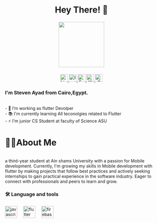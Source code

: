 
<h1 align="center"> Hey There! 👋</h1>


###

<div align="center">
  <img height="150" src="https://media.giphy.com/media/M9gbBd9nbDrOTu1Mqx/giphy.gif"  />
</div>

###

<div align="center">
 <a href="https://www.linkedin.com/in/steven-ayad-731264313?lipi=urn%3Ali%3Apage%3Ad_flagship3_profile_view_base_contact_details%3B9cJcZr%2FcTV2p50ljGtLiqQ%3D%3D " target="_blank">
    <img src="https://img.shields.io/static/v1?message=LinkedIn&logo=linkedin&label=&color=0077B5&logoColor=white&labelColor=&style=for-the-badge" height="25" alt="LinkedIn logo" />
</a>

  <a href="https://www.instagram.com/sosta_779?igsh=MWdvNW8yZTE4a3QxNA%3D%3D&utm_source=qr " target="_blank">
        <img src="https://img.shields.io/static/v1?message=Instagram&logo=instagram&label=&color=E4405F&logoColor=white&labelColor=&style=for-the-badge" height="25" alt="Instagram logo" />
    </a>
    <a href="https://www.facebook.com/share/1687wtdPLw/?mibextid=wwXIfr" target="_blank">
        <img src="https://img.shields.io/static/v1?message=Facebook&logo=facebook&label=&color=1877F2&logoColor=white&labelColor=&style=for-the-badge" height="25" alt="Facebook logo" />
    </a>
    <a href="https://wa.me/+201204615216" target="_blank">
        <img src="https://img.shields.io/static/v1?message=Whatsapp&logo=whatsapp&label=&color=25D366&logoColor=white&labelColor=&style=for-the-badge" height="25" alt="Whatsapp logo" />
    </a>
    <a href="mailto:stevenayad9@gmail.com" target="_blank">
        <img src="https://img.shields.io/static/v1?message=Gmail&logo=gmail&label=&color=D14836&logoColor=white&labelColor=&style=for-the-badge" height="25" alt="Gmail logo" />
    </a>
  </div>

###

<p align="left"><h3>I'm Steven Ayad from Cairo,Egypt.</h3><br>- 🔭 I’m working as  flutter Devolper<br>- 📚 I'm currently learning All teconolgies related to Flutter<br>- ⚡ I'm junior CS Student at faculty of Science ASU</p>

###

<h3 align="left"><h1>👨‍💻About Me</h1><br>a third-year student at Ain shams University with a passion for Mobile development. Currently, I'm growing my skills in   Mobile development with flutter by making projects that follow best practices and actively seeking internships to gain practical experience in the software industry. Eager to connect with professionals and peers to learn and grow.</h3>

###

<h3 align="left">🛠 Language and tools</h3>

###

<div align="left">
  <img src="https://cdn.jsdelivr.net/gh/devicons/devicon/icons/javascript/javascript-original.svg" height="40" alt="javascript logo"  />
  <img width="12" />
 
  <img src="https://cdn.jsdelivr.net/gh/devicons/devicon/icons/flutter/flutter-original.svg" height="40" alt="flutter logo"  />
  <img width="12" />
  <img src="https://cdn.jsdelivr.net/gh/devicons/devicon/icons/firebase/firebase-plain.svg" height="40" alt="firebase logo"  />
</div>

###




###
